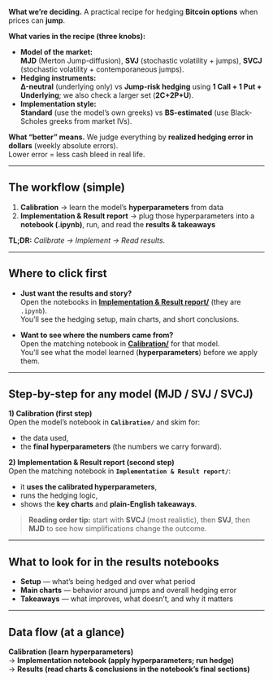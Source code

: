 **What we’re deciding.** A practical recipe for hedging **Bitcoin options** when prices can **jump**.

**What varies in the recipe (three knobs):**
- **Model of the market:**  
  **MJD** (Merton Jump-diffusion), **SVJ** (stochastic volatility + jumps), **SVCJ** (stochastic volatility + contemporaneous jumps).
- **Hedging instruments:**  
  **Δ-neutral** (underlying only) vs **Jump-risk hedging** using **1 Call + 1 Put + Underlying**; we also check a larger set (**2C+2P+U**).
- **Implementation style:**  
  **Standard** (use the model’s own greeks) vs **BS-estimated** (use Black-Scholes greeks from market IVs).

**What “better” means.** We judge everything by **realized hedging error in dollars** (weekly absolute errors).  
Lower error = less cash bleed in real life.

---

## The workflow (simple)

1. **Calibration** → learn the model’s **hyperparameters** from data  
2. **Implementation & Result report** → plug those hyperparameters into a **notebook (.ipynb)**, run, and read the **results & takeaways**

**TL;DR:** *Calibrate → Implement → Read results.*

---

## Where to click first

- **Just want the results and story?**  
  Open the notebooks in **[Implementation & Result report/](Implementation%20%26%20Result%20report/)** (they are `.ipynb`).  
  You’ll see the hedging setup, main charts, and short conclusions.

- **Want to see where the numbers came from?**  
  Open the matching notebook in **[Calibration/](Calibration/)** for that model.  
  You’ll see what the model learned (**hyperparameters**) before we apply them.

---

## Step-by-step for any model (MJD / SVJ / SVCJ)

**1) Calibration (first step)**  
Open the model’s notebook in **`Calibration/`** and skim for:
- the data used,  
- the **final hyperparameters** (the numbers we carry forward).

**2) Implementation & Result report (second step)**  
Open the matching notebook in **`Implementation & Result report/`**:
- it **uses the calibrated hyperparameters**,  
- runs the hedging logic,  
- shows the **key charts** and **plain-English takeaways**.

> **Reading order tip:** start with **SVCJ** (most realistic), then **SVJ**, then **MJD** to see how simplifications change the outcome.

---

## What to look for in the results notebooks

- **Setup** — what’s being hedged and over what period  
- **Main charts** — behavior around jumps and overall hedging error  
- **Takeaways** — what improves, what doesn’t, and why it matters

---

## Data flow (at a glance)

**Calibration (learn hyperparameters)**  
→ **Implementation notebook (apply hyperparameters; run hedge)**  
→ **Results (read charts & conclusions in the notebook’s final sections)**

